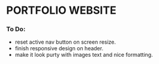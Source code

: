 PORTFOLIO WEBSITE
======================================================================

### To Do:
- reset active nav button on screen resize.
- finish responsive design on header.
- make it look purty with images text and nice formatting.
